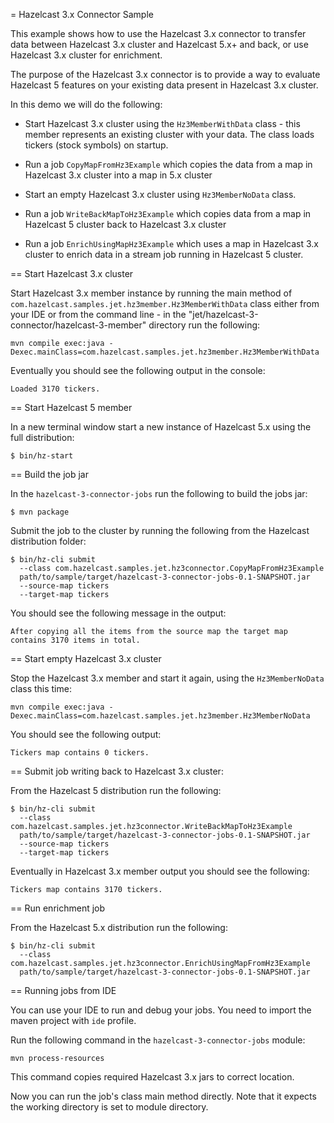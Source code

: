 = Hazelcast 3.x Connector Sample

This example shows how to use the Hazelcast 3.x connector to transfer 
data between Hazelcast 3.x cluster and Hazelcast 5.x+ and back, or use
Hazelcast 3.x cluster for enrichment.

The purpose of the Hazelcast 3.x connector is to provide a way to 
evaluate Hazelcast 5 features on your existing data present in 
Hazelcast 3.x cluster.

In this demo we will do the following:
- Start Hazelcast 3.x cluster using the `Hz3MemberWithData` class -
this member represents an existing cluster with your data. The class 
loads tickers (stock symbols) on startup.

- Run a job `CopyMapFromHz3Example` which copies the data from a map in 
Hazelcast 3.x cluster into a map in 5.x cluster

- Start an empty Hazelcast 3.x cluster using `Hz3MemberNoData` class.

- Run a job `WriteBackMapToHz3Example` which copies data from a map in 
Hazelcast 5 cluster back to Hazelcast 3.x cluster

- Run a job `EnrichUsingMapHz3Example` which uses a map in Hazelcast 3.x 
cluster to enrich data in a stream job running in Hazelcast 5 cluster.

== Start Hazelcast 3.x cluster

Start Hazelcast 3.x member instance by running the main method of 
`com.hazelcast.samples.jet.hz3member.Hz3MemberWithData` class either
from your IDE or from the command line - in the 
"jet/hazelcast-3-connector/hazelcast-3-member" directory run 
the following:

```
mvn compile exec:java -Dexec.mainClass=com.hazelcast.samples.jet.hz3member.Hz3MemberWithData
```

Eventually you should see the following output in the console:

```text
Loaded 3170 tickers.
```

== Start Hazelcast 5 member

In a new terminal window start a new instance of Hazelcast 5.x 
using the full distribution:

```
$ bin/hz-start
```

== Build the job jar

In the `hazelcast-3-connector-jobs` run the following to build the jobs 
jar:

```
$ mvn package
```

Submit the job to the cluster by running the following from the 
Hazelcast distribution folder:

```
$ bin/hz-cli submit 
  --class com.hazelcast.samples.jet.hz3connector.CopyMapFromHz3Example 
  path/to/sample/target/hazelcast-3-connector-jobs-0.1-SNAPSHOT.jar 
  --source-map tickers 
  --target-map tickers
```

You should see the following message in the output:

```
After copying all the items from the source map the target map contains 3170 items in total.
```

== Start empty Hazelcast 3.x cluster

Stop the Hazelcast 3.x member and start it again, using the 
`Hz3MemberNoData` class this time:

```
mvn compile exec:java -Dexec.mainClass=com.hazelcast.samples.jet.hz3member.Hz3MemberNoData
```

You should see the following output:

```
Tickers map contains 0 tickers.
```

== Submit job writing back to Hazelcast 3.x cluster:

From the Hazelcast 5 distribution run the following:

```
$ bin/hz-cli submit 
  --class com.hazelcast.samples.jet.hz3connector.WriteBackMapToHz3Example 
  path/to/sample/target/hazelcast-3-connector-jobs-0.1-SNAPSHOT.jar 
  --source-map tickers 
  --target-map tickers
```

Eventually in Hazelcast 3.x member output you should see the following:

```
Tickers map contains 3170 tickers.
```

== Run enrichment job

From the Hazelcast 5.x distribution run the following:

```
$ bin/hz-cli submit 
  --class com.hazelcast.samples.jet.hz3connector.EnrichUsingMapFromHz3Example 
  path/to/sample/target/hazelcast-3-connector-jobs-0.1-SNAPSHOT.jar 
```

== Running jobs from IDE

You can use your IDE to run and debug your jobs. You need to import the 
maven project with `ide` profile.

Run the following command in the `hazelcast-3-connector-jobs` module: 

```
mvn process-resources
```

This command copies required Hazelcast 3.x jars to correct location.

Now you can run the job's class main method directly. 
Note that it expects the working directory is set to module directory.


